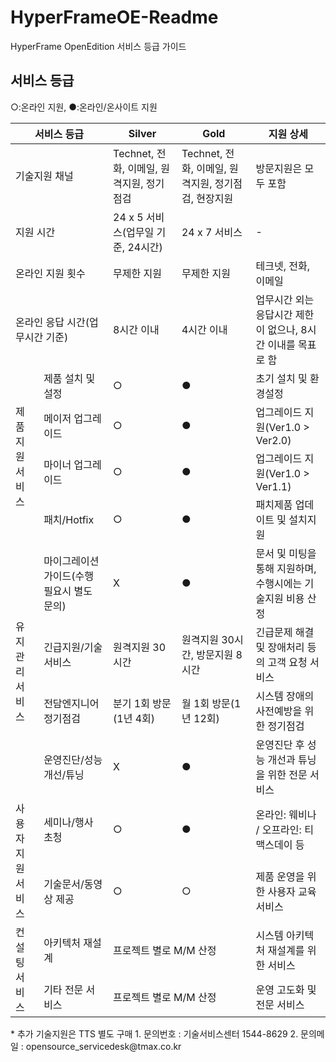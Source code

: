 # HyperFrameOE-Readme

HyperFrame OpenEdition  서비스 등급 가이드

## 서비스 등급
 ○:온라인 지원, ●:온라인/온사이트 지원
<table>
  <thead>
    <tr>
      <th colspan=2>서비스 등급</th>
      <th>Silver</th>
      <th>Gold</th>
      <th>지원 상세</th>
    </tr>
  </thead>
  <tbody>
    <tr>
      <td colspan=2>기술지원 채널</td>
      <td>Technet, 전화, 이메일, 원격지원, 정기점검</td>
      <td>Technet, 전화, 이메일, 원격지원, 정기점검, 현장지원</td>
      <td>방문지원은 모두 포함</td>
    </tr>
    <tr>
      <td colspan=2>지원 시간</td>
      <td>24 x 5 서비스(업무일 기준, 24시간)</td>
      <td>24 x 7 서비스</td>
      <td>-</td>
    </tr>
    <tr>
      <td colspan=2>온라인 지원 횟수</td>
      <td>무제한 지원</td>
      <td>무제한 지원</td>
      <td>테크넷, 전화, 이메일</td>
    </tr>
    <tr>
      <td colspan=2>온라인 응답 시간(업무시간 기준)</td>
      <td>8시간 이내</td>
      <td>4시간 이내</td>
      <td>업무시간 외는 응답시간 제한이 없으나, 8시간 이내를 목표로 함</td>
    </tr>
    <tr>
      <td rowspan=4>제품지원 서비스</td>
      <td>제품 설치 및 설정</td>
      <td>○</td>
      <td>●</td>
      <td>초기 설치 및 환경설정</td>
    </tr>
    <tr>
      <td>메이저 업그레이드</td>
      <td>○</td>
      <td>●</td>
      <td>업그레이드 지원(Ver1.0 > Ver2.0)</td>
    </tr>
    <tr>
      <td>마이너 업그레이드</td>
      <td>○</td>
      <td>●</td>
      <td>업그레이드 지원(Ver1.0 > Ver1.1)</td>
    </tr>
    <tr>
      <td>패치/Hotfix</td>
      <td>○</td>
      <td>●</td>
      <td>패치제품 업데이트 및 설치지원</td>
    </tr>
    <tr>
      <td rowspan=4>유지관리 서비스</td>
      <td>마이그레이션 가이드(수행 필요시 별도 문의)</td>
      <td>X</td>
      <td>●</td>
      <td>문서 및 미팅을 통해 지원하며, 수행시에는 기술지원 비용 산정</td>
    </tr>
    <tr>
      <td>긴급지원/기술서비스</td>
      <td>원격지원 30시간</td>
      <td>원격지원 30시간, 방문지원 8시간</td>
      <td>긴급문제 해결 및 장애처리 등의 고객 요청 서비스</td>
    </tr>
    <tr>
      <td>전담엔지니어 정기점검</td>
      <td>분기 1회 방문(1년 4회)</td>
      <td>월 1회 방문(1년 12회)</td>
      <td>시스템 장애의 사전예방을 위한 정기점검</td>
    </tr>
    <tr>
      <td>운영진단/성능개선/튜닝</td>
      <td>X</td>
      <td>●</td>
      <td>운영진단 후 성능 개선과 튜닝을 위한 전문 서비스</td>
    </tr>
    <tr>
      <td rowspan=2>사용자 지원 서비스</td>
      <td>세미나/행사 초청</td>
      <td>○</td>
      <td>●</td>
      <td>온라인: 웨비나 / 오프라인: 티맥스데이 등</td>
    </tr>
    <tr>
      <td>기술문서/동영상 제공</td>
      <td>○</td>
      <td>○</td>
      <td>제품 운영을 위한 사용자 교육 서비스</td>
    </tr>
    <tr>
      <td rowspan=2>컨설팅 서비스</td>
      <td>아키텍처 재설계</td>
      <td colspan=2>프로젝트 별로 M/M 산정</td>          
      <td>시스템 아키텍처 재설계를 위한 서비스</td>
    </tr>
    <tr>
      <td>기타 전문 서비스</td>
      <td colspan=2>프로젝트 별로 M/M 산정</td>          
      <td>운영 고도화 및 전문 서비스</td>
    </tr>
  </tbody>
</table>
* 추가 기술지원은 TTS 별도 구매
1. 문의번호 : 기술서비스센터 1544-8629
2. 문의메일 : opensource_servicedesk@tmax.co.kr
